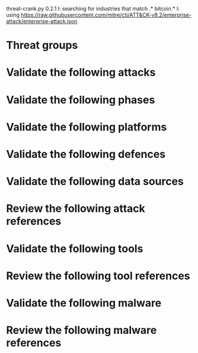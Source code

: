 threat-crank.py 0.2.1
I: searching for industries that match .* bitcoin.*
I: using https://raw.githubusercontent.com/mitre/cti/ATT&CK-v8.2/enterprise-attack/enterprise-attack.json
# Threat groups


# Validate the following attacks


# Validate the following phases


# Validate the following platforms


# Validate the following defences


# Validate the following data sources


# Review the following attack references


# Validate the following tools


# Review the following tool references


# Validate the following malware


# Review the following malware references


